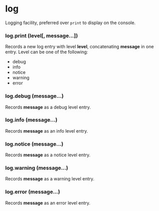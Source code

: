 # log

Logging facility, preferred over `print` to display on the console.

### log.print (level[, message...])

Records a new log entry with level **level**, concatenating **message** in one entry.
Level can be one of the following:
- debug
- info
- notice
- warning
- error

### log.debug (message...)

Records **message** as a debug level entry.

### log.info (message...)

Records **message** as an info level entry.

### log.notice (message...)

Records **message** as a notice level entry.

### log.warning (message...)

Records **message** as a warning level entry.

### log.error (message...)

Records **message** as an error level entry.

